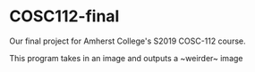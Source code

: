 # COSC112-final

Our final project for Amherst College's S2019 COSC-112 course.

This program takes in an image and outputs a ~weirder~ image
